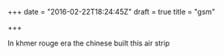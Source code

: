 +++
date = "2016-02-22T18:24:45Z"
draft = true
title = "gsm"

+++
In khmer rouge era the chinese built this air strip
